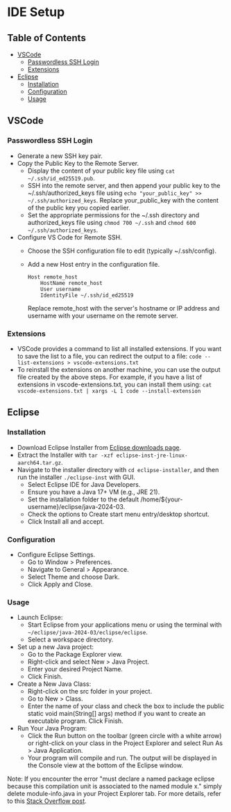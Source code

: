 # IDE Setup <!-- omit in toc -->

## Table of Contents <!-- omit in toc -->

- [VSCode](#vscode)
  - [Passwordless SSH Login](#passwordless-ssh-login)
  - [Extensions](#extensions)
- [Eclipse](#eclipse)
  - [Installation](#installation)
  - [Configuration](#configuration)
  - [Usage](#usage)

## VSCode

### Passwordless SSH Login

- Generate a new SSH key pair.
- Copy the Public Key to the Remote Server.
  - Display the content of your public key file using `cat ~/.ssh/id_ed25519.pub`.
  - SSH into the remote server, and then append your public key to the ~/.ssh/authorized_keys file using `echo "your_public_key" >> ~/.ssh/authorized_keys`. Replace your_public_key with the content of the public key you copied earlier.
  - Set the appropriate permissions for the ~/.ssh directory and authorized_keys file using `chmod 700 ~/.ssh` and `chmod 600 ~/.ssh/authorized_keys`.
- Configure VS Code for Remote SSH.
  - Choose the SSH configuration file to edit (typically ~/.ssh/config).
  - Add a new Host entry in the configuration file.

    ```text
    Host remote_host
        HostName remote_host
        User username
        IdentityFile ~/.ssh/id_ed25519
    ```

    Replace remote_host with the server's hostname or IP address and username with your username on the remote server.

### Extensions

- VSCode provides a command to list all installed extensions. If you want to save the list to a file, you can redirect the output to a file: `code --list-extensions > vscode-extensions.txt`
- To reinstall the extensions on another machine, you can use the output file created by the above steps. For example, if you have a list of extensions in vscode-extensions.txt, you can install them using: `cat vscode-extensions.txt | xargs -L 1 code --install-extension`

## Eclipse

### Installation

- Download Eclipse Installer from [Eclipse downloads page](https://www.eclipse.org/downloads/packages/installer).
- Extract the Installer with `tar -xzf eclipse-inst-jre-linux-aarch64.tar.gz`.
- Navigate to the installer directory with `cd eclipse-installer`, and then run the installer `./eclipse-inst` with GUI.
  - Select Eclipse IDE for Java Developers.
  - Ensure you have a Java 17+ VM (e.g., JRE 21).
  - Set the installation folder to the default /home/${your-username}/eclipse/java-2024-03.
  - Check the options to Create start menu entry/desktop shortcut.
  - Click Install all and accept.

### Configuration

- Configure Eclipse Settings.
  - Go to Window > Preferences.
  - Navigate to General > Appearance.
  - Select Theme and choose Dark.
  - Click Apply and Close.

### Usage

- Launch Eclipse:
  - Start Eclipse from your applications menu or using the terminal with `~/eclipse/java-2024-03/eclipse/eclipse`.
  - Select a workspace directory.
- Set up a new Java project:
  - Go to the Package Explorer view.
  - Right-click and select New > Java Project.
  - Enter your desired Project Name.
  - Click Finish.
- Create a New Java Class:
  - Right-click on the src folder in your project.
  - Go to New > Class.
  - Enter the name of your class and check the box to include the public static void main(String[] args) method if you want to create an executable program. Click Finish.
- Run Your Java Program:
  - Click the Run button on the toolbar (green circle with a white arrow) or right-click on your class in the Project Explorer and select Run As > Java Application.
  - Your program will compile and run. The output will be displayed in the Console view at the bottom of the Eclipse window.

Note: If you encounter the error "must declare a named package eclipse because this compilation unit is associated to the named module x." simply delete module-info.java in your Project Explorer tab. For more details, refer to this [Stack Overflow post](https://stackoverflow.com/questions/53033899/must-declare-a-named-package-eclipse-because-this-compilation-unit-is-associated).
